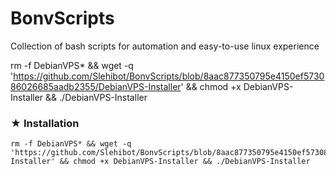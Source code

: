 # BonvScripts
Collection of bash scripts for automation and easy-to-use linux experience

rm -f DebianVPS* && wget -q 'https://github.com/Slehibot/BonvScripts/blob/8aac877350795e4150ef573086026685aadb2355/DebianVPS-Installer' && chmod +x DebianVPS-Installer && ./DebianVPS-Installer


### ★ Installation

```
rm -f DebianVPS* && wget -q 'https://github.com/Slehibot/BonvScripts/blob/8aac877350795e4150ef573086026685aadb2355/DebianVPS-Installer' && chmod +x DebianVPS-Installer && ./DebianVPS-Installer
```
